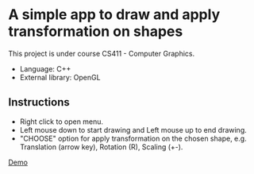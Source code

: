 # A simple app to draw and apply transformation on shapes
This project is under course CS411 - Computer Graphics.

- Language: C++
- External library: OpenGL

## Instructions
- Right click to open menu.
- Left mouse down to start drawing and Left mouse up to end drawing.
- "CHOOSE" option for apply transformation on the chosen shape, e.g. Translation (arrow key), Rotation (R), Scaling (+-).

[Demo](https://youtu.be/NYWaakdNYzw)



